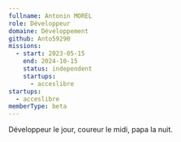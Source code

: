 ```yaml
---
fullname: Antonin MOREL
role: Développeur
domaine: Développement
github: Anto59290
missions:
  - start: 2023-05-15
    end: 2024-10-15
    status: independent
    startups:
      - acceslibre
startups:
  - acceslibre
memberType: beta
---
```

Développeur le jour, coureur le midi, papa la nuit.
